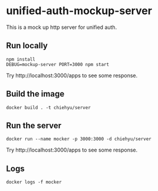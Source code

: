 # unified-auth-mockup-server
This is a mock up http server for unified auth.

## Run locally
```
npm install
DEBUG=mockup-server PORT=3000 npm start 
```
Try http://localhost:3000/apps to see some response.

## Build the image
```
docker build . -t chiehyu/server
```

## Run the server 
```
docker run --name mocker -p 3000:3000 -d chiehyu/server
```
Try http://localhost:3000/apps to see some response.
 

## Logs
```
docker logs -f mocker
```
